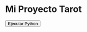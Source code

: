 <!DOCTYPE html>
<html>
<head>
    <title>Tu Proyecto Tarot</title>
</head>
<body>
    <h1>Mi Proyecto Tarot</h1>
    <button id="run-script">Ejecutar Python</button>
    <script src="script.js"></script>
</body>
</html>
